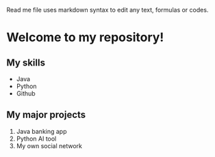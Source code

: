 Read me file uses markdown syntax to edit any text, formulas or codes.

# Welcome to my repository!

## My skills
- Java
- Python
- Github

## My major projects
1. Java banking app
2. Python AI tool
3. My own social network
